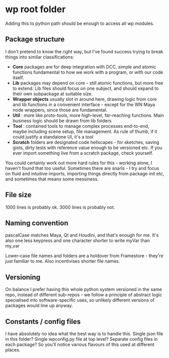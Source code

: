 # wp root folder
Adding this to python path should be enough to access all wp modules.


## Package structure
I don't pretend to know the right way, but I've found success trying to break things into similar classifications:

- **Core** packages are for deep integration with DCC, simple and atomic functions fundamental to how we work with a program, or with our code itself.
- **Lib** packages may depend on core - still atomic functions, but more free to extend. Lib files should focus on one subject, and should expand to their own subpackage at suitable size.
- **Wrapper objects** usually slot in around here, drawing logic from core and lib functions in a convenient interface - except for the WN Maya node wrappers, since those are fundamental.  
- **Util** : more like proto-tools, more high-level, far-reaching functions. Main business logic should be drawn from lib folders
- **Tool** : contained tools to manage complex processes end-to-end, maybe including scene setup, file management. As rule of thumb, if it could justify a standalone UI, it's a tool
- **Scratch** folders are designated code hellscapes - for sketches, saving gists, dirty tests with reference value enough to be versioned etc. If you ever import something live from a scratch package, check yourself.

You could certainly work out more hard rules for this - working alone, I haven't found that too useful. Sometimes there are snarls - I try and focus on fluid and intuitive imports, importing things directly from package init etc, and sometimes that means some messiness.

## File size
1000 lines is probably ok. 3000 lines is probably not.

## Naming convention 
pascalCase matches Maya, Qt and Houdini, and that's enough for me. It's also one less keypress and one character shorter to write myVar than my_var 

Lower-case file names and folders are a holdover from Framestore - they're just familiar to me. Also incentivises shorter file names.




## Versioning
On balance I prefer having this whole python system versioned in the same repo, instead of different sub-repos - we follow a principle of abstract logic specialised into software-specific uses, so unlikely different versions of packages would line up anyway.

## Constants / config files
I have absolutely no idea what the best way is to handle this. Single json file in this folder? Single wpconfig.py file at top level? Separate config files in each package? So you'll notice various flavours of this used at different places.